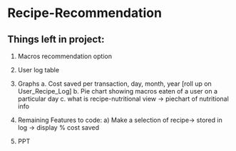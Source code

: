 # Recipe-Recommendation
## Things left in project:

1. Macros recommendation option
2. User log table
3. Graphs
a. Cost saved per transaction, day, month, year [roll up on User_Recipe_Log]
b. Pie chart showing macros eaten of a user on a particular day
c. what is recipe-nutritional view -> piechart of nutritional info

4. Remaining Features to code:
a) Make a selection of recipe-> stored in log -> display % cost saved
  
5. PPT
